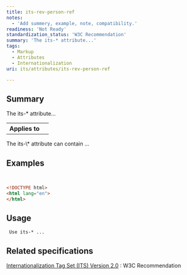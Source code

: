 ```yaml
---
title: its-rev-person-ref
notes:
  - 'Add summery, example, note, compatibility.'
readiness: 'Not Ready'
standardization_status: 'W3C Recommendation'
summary: 'The its-* attribute...'
tags:
  - Markup
  - Attributes
  - Internationalization
uri: its/attributes/its-rev-person-ref

---
```

## <span>Summary</span>

The its-\* attribute...

<table class="wikitable">
<tr>
<th>
Applies to

</th>
<td>
<http://docs.webplatform.org/wiki/dom/HTMLElement>

</td>
</tr>
</table>
The its-\* attribute can contain ...

## <span>Examples</span>

``` html


<!DOCTYPE html>
<html lang="en">
</html>
```

</pre>

## <span>Usage</span>

     Use its-* ...

## <span>Related specifications</span>

[Internationalization Tag Set (ITS) Version 2.0](http://www.w3.org/TR/its20/)
:   W3C Recommendation
